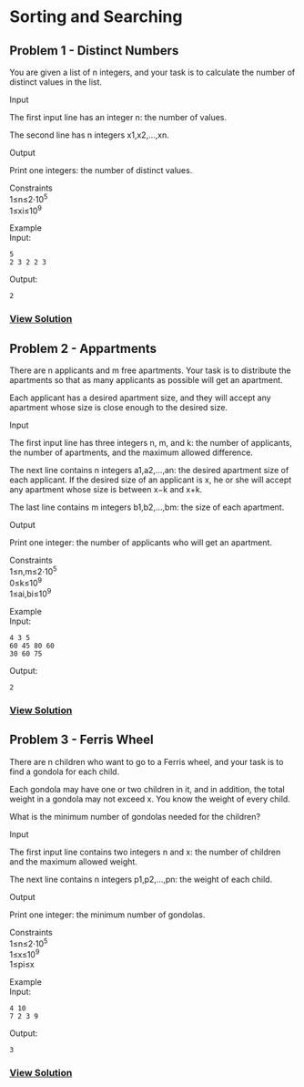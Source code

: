 # Sorting and Searching

## Problem 1 - Distinct Numbers

You are given a list of n integers, and your task is to calculate the number of distinct values in the list.

Input

The first input line has an integer n: the number of values.

The second line has n integers x1,x2,…,xn.

Output

Print one integers: the number of distinct values.

Constraints<br>
1≤n≤2⋅10<sup>5</sup><br>
1≤xi≤10<sup>9</sup><br>

Example<br>
Input:
```
5
2 3 2 2 3
```
Output:
```
2
```

### [View Solution](https://github.com/itsDV7/CSES.fi_Solutions/blob/main/Sorting%20and%20Searching/Distinct%20Numbers.py)

## Problem 2 - Appartments

There are n applicants and m free apartments. Your task is to distribute the apartments so that as many applicants as possible will get an apartment.

Each applicant has a desired apartment size, and they will accept any apartment whose size is close enough to the desired size.

Input

The first input line has three integers n, m, and k: the number of applicants, the number of apartments, and the maximum allowed difference.

The next line contains n integers a1,a2,…,an: the desired apartment size of each applicant. If the desired size of an applicant is x, he or she will accept any apartment whose size is between x−k and x+k.

The last line contains m integers b1,b2,…,bm: the size of each apartment.

Output

Print one integer: the number of applicants who will get an apartment.

Constraints<br>
1≤n,m≤2⋅10<sup>5</sup><br>
0≤k≤10<sup>9</sup><br>
1≤ai,bi≤10<sup>9</sup><br>

Example<br>
Input:
```
4 3 5
60 45 80 60
30 60 75
```
Output:
```
2
```

### [View Solution](https://github.com/itsDV7/CSES.fi_Solutions/blob/main/Sorting%20and%20Searching/Apartments.py)

## Problem 3 - Ferris Wheel

There are n children who want to go to a Ferris wheel, and your task is to find a gondola for each child.

Each gondola may have one or two children in it, and in addition, the total weight in a gondola may not exceed x. You know the weight of every child.

What is the minimum number of gondolas needed for the children?

Input

The first input line contains two integers n and x: the number of children and the maximum allowed weight.

The next line contains n integers p1,p2,…,pn: the weight of each child.

Output

Print one integer: the minimum number of gondolas.

Constraints<br>
1≤n≤2⋅10<sup>5</sup><br>
1≤x≤10<sup>9</sup><br>
1≤pi≤x

Example<br>
Input:
```
4 10
7 2 3 9
```
Output:
```
3
```
### [View Solution]()
